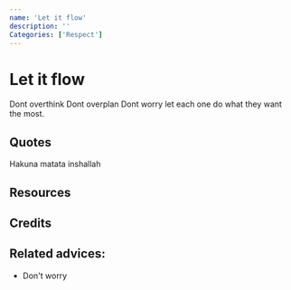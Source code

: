 ```yaml
---
name: 'Let it flow'
description: ''
Categories: ['Respect']
---
```

# Let it flow

Dont overthink
Dont overplan
Dont worry
let each one do what they want the most.
## Quotes
Hakuna matata
inshallah
## Resources

## Credits

## Related advices:

- Don't worry
